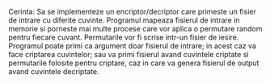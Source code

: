 Cerinta: Sa se implementeze un encriptor/decriptor care primeste un fisier de intrare cu diferite cuvinte. Programul mapeaza fisierul de intrare in memorie si porneste mai multe procese care vor aplica o permutare random pentru fiecare cuvant. Permutarile vor fi scrise intr-un fisier de iesire. Programul poate primi ca argument doar fisierul de intrare; in acest caz va face criptarea cuvintelor; sau va primi fisierul avand cuvintele criptate si permutarile folosite pentru criptare, caz in care va genera fisierul de output avand cuvintele decriptate.